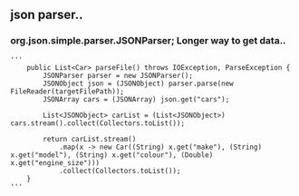 ## json parser..

### org.json.simple.parser.JSONParser; Longer way to get data..

    '''
        public List<Car> parseFile() throws IOException, ParseException {
            JSONParser parser = new JSONParser();
            JSONObject json = (JSONObject) parser.parse(new FileReader(targetFilePath));
            JSONArray cars = (JSONArray) json.get("cars");
    
            List<JSONObject> carList = (List<JSONObject>) cars.stream().collect(Collectors.toList());
    
            return carList.stream()
                .map(x -> new Car((String) x.get("make"), (String) x.get("model"), (String) x.get("colour"), (Double) x.get("engine_size")))
                .collect(Collectors.toList());
        }
    '''
    